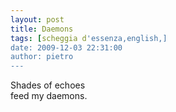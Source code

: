 ```yaml
---
layout: post
title: Daemons
tags: [scheggia d'essenza,english,]
date: 2009-12-03 22:31:00
author: pietro
---
```

Shades of echoes<br/>feed my daemons.
